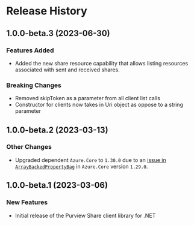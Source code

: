 # Release History

## 1.0.0-beta.3 (2023-06-30)

### Features Added

- Added the new share resource capability that allows listing resources associated with sent and received shares.

### Breaking Changes

- Removed skipToken as a parameter from all client list calls
- Constructor for clients now takes in Uri object as oppose to a string parameter

## 1.0.0-beta.2 (2023-03-13)

### Other Changes

- Upgraded dependent `Azure.Core` to `1.30.0` due to an [issue in `ArrayBackedPropertyBag`](https://github.com/Azure/azure-sdk-for-net/pull/34800) in `Azure.Core` version `1.29.0`.

## 1.0.0-beta.1 (2023-03-06)

### New Features

- Initial release of the Purview Share client library for .NET
